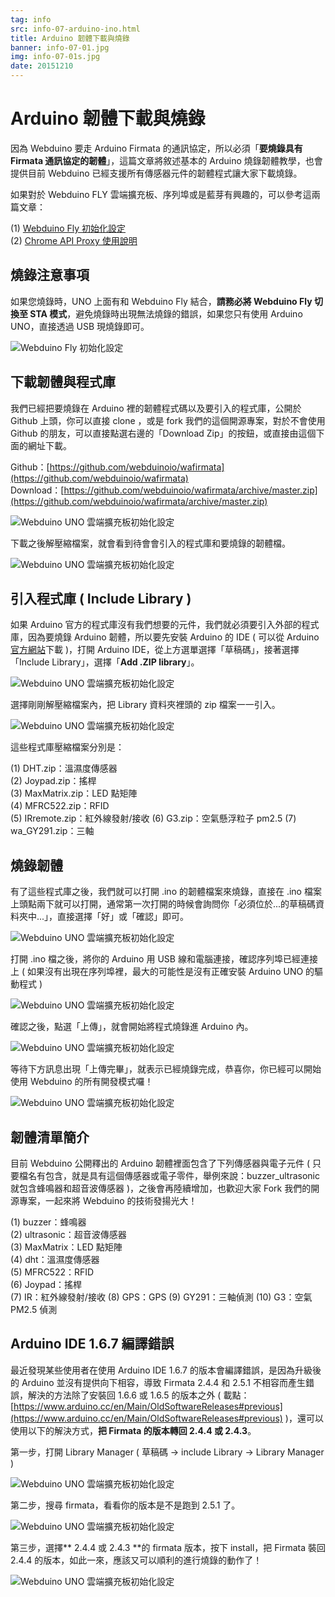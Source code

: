 ```yaml
---
tag: info
src: info-07-arduino-ino.html
title: Arduino 韌體下載與燒錄
banner: info-07-01.jpg
img: info-07-01s.jpg
date: 20151210
---
```


<!-- @@master  = ../../_layout.html-->

<!-- @@block  =  meta-->

<title>Arduino 韌體下載與燒錄 :::: Webduino = Web × Arduino</title>

<meta name="description" content="因為 Webduino 要使用 JavaScript 操控 Arduino 開發板，因此要走 Arduino Firmata 的通訊協定，所以必須「要燒錄具有 Firmata 通訊協定的韌體」，這篇文章將敘述基本的 Arduino 燒錄韌體教學，也會提供目前 Webduino 已經支援所有傳感器元件的韌體程式讓大家下載燒錄。">

<meta itemprop="description" content="因為 Webduino 要使用 JavaScript 操控 Arduino 開發板，因此要走 Arduino Firmata 的通訊協定，所以必須「要燒錄具有 Firmata 通訊協定的韌體」，這篇文章將敘述基本的 Arduino 燒錄韌體教學，也會提供目前 Webduino 已經支援所有傳感器元件的韌體程式讓大家下載燒錄。">

<meta property="og:description" content="因為 Webduino 要使用 JavaScript 操控 Arduino 開發板，因此要走 Arduino Firmata 的通訊協定，所以必須「要燒錄具有 Firmata 通訊協定的韌體」，這篇文章將敘述基本的 Arduino 燒錄韌體教學，也會提供目前 Webduino 已經支援所有傳感器元件的韌體程式讓大家下載燒錄。">

<meta property="og:title" content="Arduino 韌體下載與燒錄" >

<meta property="og:url" content="https://webduino.io/tutorials/info-07-arduino-ino.html">

<meta property="og:image" content="https://webduino.io/img/tutorials/info-07-01s.jpg">

<meta itemprop="image" content="https://webduino.io/img/tutorials/info-07-01s.jpg">

<include src="../_include-tutorials.html"></include>

<!-- @@close-->

<!-- @@block  =  preAndNext-->

<include src="../_include-tutorials-content.html"></include>

<!-- @@close-->



<!-- @@block  =  tutorials-->
# Arduino 韌體下載與燒錄

因為 Webduino 要走 Arduino Firmata 的通訊協定，所以必須「**要燒錄具有 Firmata 通訊協定的韌體**」，這篇文章將敘述基本的 Arduino 燒錄韌體教學，也會提供目前 Webduino 已經支援所有傳感器元件的韌體程式讓大家下載燒錄。

如果對於 Webduino FLY 雲端擴充板、序列埠或是藍芽有興趣的，可以參考這兩篇文章：

(1) [Webduino Fly 初始化設定](https://webduino.io/tutorials/info-04-uno-setup.html)  
(2) [Chrome API Proxy 使用說明](https://webduino.io/tutorials/info-05-chrome-api-proxy.html)

## 燒錄注意事項

如果您燒錄時，UNO 上面有和 Webduino Fly 結合，**請務必將 Webduino Fly 切換至 STA 模式**，避免燒錄時出現無法燒錄的錯誤，如果您只有使用 Arduino UNO，直接透過 USB 現燒錄即可。

![Webduino Fly 初始化設定](../img/tutorials/info-04-04.jpg)

## 下載韌體與程式庫

我們已經把要燒錄在 Arduino 裡的韌體程式碼以及要引入的程式庫，公開於 Github 上頭，你可以直接 clone ，或是 fork 我們的這個開源專案，對於不會使用 Github 的朋友，可以直接點選右邊的「Download Zip」的按鈕，或直接由這個下面的網址下載。

Github：[https://github.com/webduinoio/wafirmata](https://github.com/webduinoio/wafirmata)  
Download：[https://github.com/webduinoio/wafirmata/archive/master.zip](https://github.com/webduinoio/wafirmata/archive/master.zip)

![Webduino UNO 雲端擴充板初始化設定](../img/tutorials/info-07-02.jpg)

下載之後解壓縮檔案，就會看到待會會引入的程式庫和要燒錄的韌體檔。

![Webduino UNO 雲端擴充板初始化設定](../img/tutorials/info-07-03.jpg)

## 引入程式庫 ( Include Library )

如果 Arduino 官方的程式庫沒有我們想要的元件，我們就必須要引入外部的程式庫，因為要燒錄 Arduino 韌體，所以要先安裝 Arduino 的 IDE ( 可以從 Arduino [官方網站](https://www.arduino.cc/)下載 )，打開 Arduino IDE，從上方選單選擇「草稿碼」，接著選擇「Include Library」，選擇「**Add .ZIP library**」。

![Webduino UNO 雲端擴充板初始化設定](../img/tutorials/info-07-04.jpg)

選擇剛剛解壓縮檔案內，把 Library 資料夾裡頭的 zip 檔案一一引入。

![Webduino UNO 雲端擴充板初始化設定](../img/tutorials/info-07-05.jpg)

這些程式庫壓縮檔案分別是：

(1) DHT.zip：溫濕度傳感器  
(2) Joypad.zip：搖桿  
(3) MaxMatrix.zip：LED 點矩陣  
(4) MFRC522.zip：RFID  
(5) IRremote.zip：紅外線發射/接收
(6) G3.zip：空氣懸浮粒子 pm2.5
(7) wa_GY291.zip：三軸

## 燒錄韌體

有了這些程式庫之後，我們就可以打開 .ino 的韌體檔案來燒錄，直接在 .ino 檔案上頭點兩下就可以打開，通常第一次打開的時候會詢問你「必須位於...的草稿碼資料夾中...」，直接選擇「好」或「確認」即可。

![Webduino UNO 雲端擴充板初始化設定](../img/tutorials/info-07-06.jpg)

打開 .ino 檔之後，將你的 Arduino 用 USB 線和電腦連接，確認序列埠已經連接上 ( 如果沒有出現在序列埠裡，最大的可能性是沒有正確安裝 Arduino UNO 的驅動程式 )

![Webduino UNO 雲端擴充板初始化設定](../img/tutorials/info-07-07.jpg)

確認之後，點選「上傳」，就會開始將程式燒錄進 Arduino 內。

![Webduino UNO 雲端擴充板初始化設定](../img/tutorials/info-07-08.jpg)

等待下方訊息出現「上傳完畢」，就表示已經燒錄完成，恭喜你，你已經可以開始使用 Webduino 的所有開發模式囉！

![Webduino UNO 雲端擴充板初始化設定](../img/tutorials/info-07-09.jpg)


## 韌體清單簡介

目前 Webduino 公開釋出的 Arduino 韌體裡面包含了下列傳感器與電子元件 ( 只要檔名有包含，就是具有這個傳感器或電子零件，舉例來說：buzzer_ultrasonic 就包含蜂鳴器和超音波傳感器 )，之後會再陸續增加，也歡迎大家 Fork 我們的開源專案，一起來將 Webduino 的技術發揚光大！

(1) buzzer：蜂鳴器  
(2) ultrasonic：超音波傳感器  
(3) MaxMatrix：LED 點矩陣  
(4) dht：溫濕度傳感器  
(5) MFRC522：RFID  
(6) Joypad：搖桿  
(7) IR：紅外線發射/接收
(8) GPS：GPS
(9) GY291：三軸偵測
(10) G3：空氣 PM2.5 偵測

## Arduino IDE 1.6.7 編譯錯誤

最近發現某些使用者在使用 Arduino IDE 1.6.7 的版本會編譯錯誤，是因為升級後的 Arduino 並沒有提供向下相容，導致 Firmata 2.4.4 和 2.5.1 不相容而產生錯誤，解決的方法除了安裝回 1.6.6 或 1.6.5 的版本之外 ( 載點：[https://www.arduino.cc/en/Main/OldSoftwareReleases#previous](https://www.arduino.cc/en/Main/OldSoftwareReleases#previous) )，還可以使用以下的解決方式，**把 Firmata 的版本轉回 2.4.4 或 2.4.3**。

第一步，打開 Library Manager ( 草稿碼 -> include Library -> Library Manager )

![Webduino UNO 雲端擴充板初始化設定](../img/tutorials/info-07-10.jpg)

第二步，搜尋 firmata，看看你的版本是不是跑到 2.5.1 了。

![Webduino UNO 雲端擴充板初始化設定](../img/tutorials/info-07-12.jpg)

第三步，選擇** 2.4.4 或 2.4.3 **的 firmata 版本，按下 install，把 Firmata 裝回 2.4.4 的版本，如此一來，應該又可以順利的進行燒錄的動作了！

![Webduino UNO 雲端擴充板初始化設定](../img/tutorials/info-07-13.jpg)




<!-- @@close-->